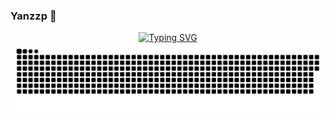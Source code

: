 ### Yanzzp 👋

<!--
**Yanzzp/Yanzzp** is a ✨ _special_ ✨ repository because its `README.md` (this file) appears on your GitHub profile.

Here are some ideas to get you started:

- 🔭 I’m currently working on ...
- 🌱 I’m currently learning ...
- 👯 I’m looking to collaborate on ...
- 🤔 I’m looking for help with ...
- 💬 Ask me about ...
- 📫 How to reach me: ...
- 😄 Pronouns: ...
- ⚡ Fun fact: ...
-->

<!-- dynamic typing effect 动态打字效果 -->

<div align="center">
  <a href="https://github.com/Yanzzp">
    <img src="https://readme-typing-svg.herokuapp.com?font=Fira+Code&weight=600&pause=1000&color=70F739&width=435&separator=%3D&lines=std%3A%3Acout%3C%3C+%22Hello+world!%22+%3C%3C+endl;" alt="Typing SVG" />
  </a>
</div>

<picture>
  <source media="(prefers-color-scheme: dark)" srcset="https://raw.githubusercontent.com/Yanzzp/Yanzzp/output/github-contribution-grid-snake-dark.svg" />
  <source media="(prefers-color-scheme: light)" srcset="https://raw.githubusercontent.com/Yanzzp/Yanzzp/output/github-contribution-grid-snake.svg" />
  <img alt="github-snake" src="https://raw.githubusercontent.com/Yanzzp/Yanzzp/output/github-contribution-grid-snake.svg" />
</picture>

